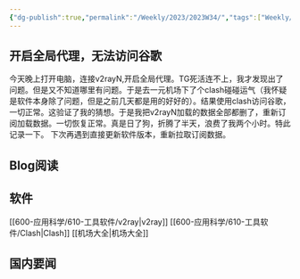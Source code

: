 ```yaml
---
{"dg-publish":true,"permalink":"/Weekly/2023/2023W34/","tags":["Weekly/2023/W34"],"noteIcon":""}
---
```



## 开启全局代理，无法访问谷歌
今天晚上打开电脑，连接v2rayN,开启全局代理。TG死活连不上，我才发现出了问题。但是又不知道哪里有问题。于是去一元机场下了个clash碰碰运气（我怀疑是软件本身除了问题，但是之前几天都是用的好好的）。结果使用clash访问谷歌，一切正常。这验证了我的猜想。于是我把v2rayN加载的数据全部都删了，重新订阅加载数据。一切恢复正常。真是日了狗，折腾了半天，浪费了我两个小时。特此记录一下。
下次再遇到直接更新软件版本，重新拉取订阅数据。

## Blog阅读




## 软件
[[600-应用科学/610-工具软件/v2ray\|v2ray]]
[[600-应用科学/610-工具软件/Clash\|Clash]]
[[机场大全\|机场大全]]

## 国内要闻

